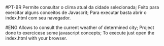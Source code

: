 #PT-BR
Permite consultar o clima atual da cidade selecionada;
Feito para exercitar alguns conceitos de Javascrit;
Para executar basta abrir o index.html com seu navegador.


#ENG
Allows to consult the current weather of determined city;
Project done to exercicese some javascript concepts;
To execute just open the index.html with your browser.



